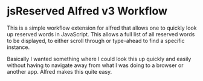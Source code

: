 # jsReserved Alfred v3 Workflow

This is a simple workflow extension for alfred that allows one to quickly look up reserved words in JavaScript. This allows a full list of all reserved words to be displayed, to either scroll through or type-ahead to find a specific instance.

Basically I wanted something where I could look this up quickly and easily without having to navigate away from what I was doing to a browser or another app. Alfred makes this quite easy.
